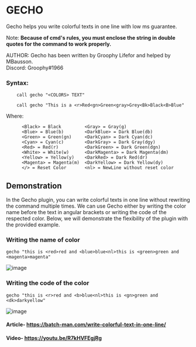 # GECHO

Gecho helps you write colorful texts in one line with low ms guarantee. 


Note: 
	**Because of cmd's rules, you must enclose the string in double quotes for the command to work properly.**

AUTHOR: 
	Gecho has been written by Groophy Lifefor and helped by MBausson. \
	Discord: Groophy#1966
	

### Syntax:
```
	call gecho "<COLORS> TEXT"

	call gecho "This is a <r>Red<gn>Green<gray>Grey<Bk>Black<B>Blue"
```

Where: 
```
      <Black> = Black         <Gray> = Gray(g)
      <Blue> = Blue(b)        <DarkBlue> = Dark Blue(db)
      <Green> = Green(gn)     <DarkCyan> = Dark Cyan(dc)
      <Cyan> = Cyan(c)        <DarkGray> = Dark Gray(dgy)
      <Red> = Red(r)          <DarkGreen> = Dark Green(dgn)
      <White> = White(w)      <DarkMagenta> = Dark Magenta(dm)
      <Yellow> = Yellow(y)    <DarkRed> = Dark Red(dr)
      <Magenta> = Magenta(m)  <DarkYellow> = Dark Yellow(dy)
      </> = Reset Color       <nl> = NewLine without reset color
```

## Demonstration
In the Gecho plugin, you can write colorful texts in one line without rewriting the command multiple times. We can use Gecho either by writing the color name before the text in angular brackets or writing the code of the respected color. Below, we will demonstrate the flexibility of the plugin with the provided example.

### Writing the name of color

<!-- wp:code -->
<pre class="wp-block-code"><code>gecho "this is &lt;red&gt;red and &lt;blue&gt;blue&lt;nl&gt;this is &lt;green&gt;green and &lt;magenta&gt;magenta"</code></pre>
<!-- /wp:code -->

![image](https://user-images.githubusercontent.com/82807654/176985623-b030f02d-2725-4ae5-b722-5b35dfec5019.png)

### Writing the code of the color
`gecho "this is <r>red and <b>blue<nl>this is <gn>green and <dk>darkyellow"`

![image](https://user-images.githubusercontent.com/82807654/176985698-1564a383-8cfa-49d4-8183-b24481924a8d.png)


#### Article- https://batch-man.com/write-colorful-text-in-one-line/
#### Video- https://youtu.be/R7kHVFEgjRg
